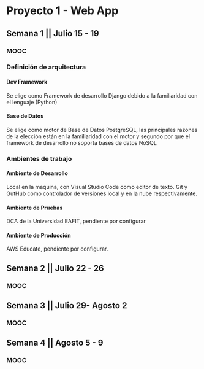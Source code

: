 # Proyecto 1 - Web App

## Semana 1 || Julio 15 - 19

### MOOC

### Definición de arquitectura

#### Dev Framework

Se elige como Framework de desarrollo Django debido a la familiaridad con el lenguaje (Python)

#### Base de Datos

Se elige como motor de Base de Datos PostgreSQL, las principales razones de la elección están en la familiaridad con el motor y segundo por que el framework de desarrollo no soporta bases de datos NoSQL

### Ambientes de trabajo

#### Ambiente de Desarrollo

Local en la maquina, con Visual Studio Code como editor de texto. Git y GutHub como controlador de versiones local y en la nube respectivamente.

#### Ambiente de Pruebas

DCA de la Universidad EAFIT, pendiente por configurar

#### Ambiente de Producción

AWS Educate, pendiente por configurar.

## Semana 2 || Julio 22 - 26

### MOOC

## Semana 3 || Julio 29- Agosto 2

### MOOC

## Semana 4 || Agosto 5 - 9

### MOOC